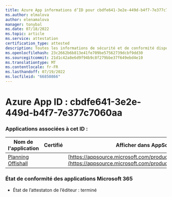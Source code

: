 ```yaml
---
title: Azure App informations d’ID pour cbdfe641-3e2e-449d-b4f7-7e377c7060aa
ms.author: elmalova
author: elenamalova
manager: tonybal
ms.date: 07/18/2022
ms.topic: article
ms.service: attestation
certification_type: attested
description: Toutes les informations de sécurité et de conformité disponibles pour cbdfe641-3e2e-449d-b4f7-7e377c7060aa.
ms.openlocfilehash: 23c2662b6b813e41fe709be57562739dcbf9dd30
ms.sourcegitcommit: 21d1c42a8e6d9f94b9c8f279bbe37f649ebd4e10
ms.translationtype: MT
ms.contentlocale: fr-FR
ms.lasthandoff: 07/19/2022
ms.locfileid: "66850866"
---
```

# <a name="azure-app-id-cbdfe641-3e2e-449d-b4f7-7e377c7060aa"></a>Azure App ID : cbdfe641-3e2e-449d-b4f7-7e377c7060aa


### <a name="apps-associated-with-this-id"></a>Applications associées à cet ID :
| **Nom de l'application** | **Certifié** | **Afficher dans AppSource** |
|--------------|---------------|-----------------------|
| [Planning Offishall](../forward/WA200004048.md) |  | [https://appsource.microsoft.com/product/office/WA200004048](https://appsource.microsoft.com/product/office/WA200004048) |

### <a name="microsoft-365-app-compliance-status"></a>État de conformité des applications Microsoft 365
- État de l’attestaton de l’éditeur : terminé
